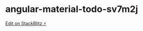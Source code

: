 # angular-material-todo-sv7m2j

[Edit on StackBlitz ⚡️](https://stackblitz.com/edit/angular-material-todo-sv7m2j)